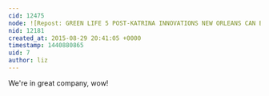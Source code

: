 ```yaml
---
cid: 12475
node: ![Repost: GREEN LIFE 5 POST-KATRINA INNOVATIONS NEW ORLEANS CAN BRAG ABOUT](../notes/stevie/08-28-2015/repost-green-life-5-post-katrina-innovations-new-orleans-can-brag-about)
nid: 12181
created_at: 2015-08-29 20:41:05 +0000
timestamp: 1440880865
uid: 7
author: liz
---
```


We're in great company, wow!